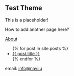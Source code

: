 ## Test Theme
This is a placeholder!

How to add another page here?

[About](https://www.naviiu.com/about)

<ul>
  {% for post in site.posts %}
    <li>
      <a href="{{ post.url }}">{{ post.title }}</a>
    </li>
  {% endfor %}
</ul>

email: [info@naviiu](mailto://info@naviiu.com)
